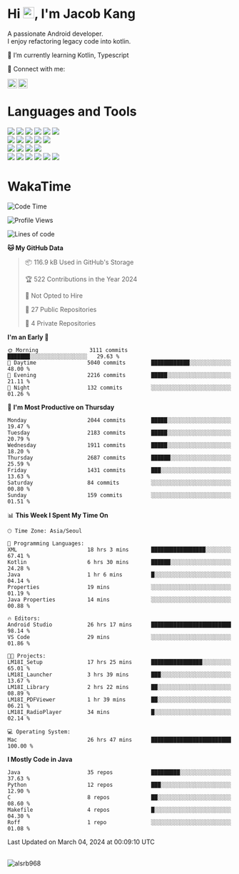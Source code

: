 # Hi <img src="https://media.giphy.com/media/hvRJCLFzcasrR4ia7z/giphy.gif" width="25px">, I'm Jacob Kang
A passionate Android developer.
</br>
I enjoy refactoring legacy code into kotlin.

🌱 I’m currently learning Kotlin, Typescript

🤝 Connect with me:

<a href="https://www.linkedin.com/in/minkyu-kang-b7477b1b2/"><img align="left" src="https://raw.githubusercontent.com/yushi1007/yushi1007/main/images/linkedin.svg" alt="Minkyu Kang | LinkedIn" width="21px"/></a>
<a href="https://www.instagram.com/_jacob_kang/"><img align="left" src="https://raw.githubusercontent.com/yushi1007/yushi1007/main/images/instagram.svg" alt="Jacob Kang | Instagram" width="21px"/></a>

</br>

# Languages and Tools

<div align="left">
<img src="https://img.shields.io/badge/java-007396?logo=java&logoColor=white"/>
<img src="https://img.shields.io/badge/kotlin-7F52FF?logo=kotlin&logoColor=white"/>
<img src="https://img.shields.io/badge/python-3776AB?logo=python&logoColor=white"/>
<img src="https://img.shields.io/badge/bash shell-4EAA25?logo=gnubash&logoColor=white"/>
<img src="https://img.shields.io/badge/c-A8B9CC?logo=c&logoColor=white"/>
<img src="https://img.shields.io/badge/c++-00599C?logo=c%2b%2b&logoColor=white"/>
</div>
<div align="left">
<img src="https://img.shields.io/badge/git-F05032?logo=git&logoColor=white"/>
<img src="https://img.shields.io/badge/github-181717?logo=github&logoColor=white"/>
<img src="https://img.shields.io/badge/mysql-4479A1?logo=mysql&logoColor=white"/>
<img src="https://img.shields.io/badge/sqlite-003B57?logo=sqlite&logoColor=white"/>
<img src="https://img.shields.io/badge/amazon AWS-232F3E?logo=amazonaws&logoColor=white"/>
</div>
<div align="left">
<img src="https://img.shields.io/badge/android-3DDC84?logo=android&logoColor=white"/>
<img src="https://img.shields.io/badge/linux-FCC624?logo=linux&logoColor=white"/>
<img src="https://img.shields.io/badge/flask-000000?logo=flask&logoColor=white"/>
<img src="https://img.shields.io/badge/arduino-00979D?logo=arduino&logoColor=white"/>
</div>
<div align="left">
<img src="https://img.shields.io/badge/slack-4A154B?logo=slack&logoColor=white"/>
<img src="https://img.shields.io/badge/notion-000000?logo=notion&logoColor=white"/>
<img src="https://img.shields.io/badge/jira-0052CC?logo=jira&logoColor=white"/>
<img src="https://img.shields.io/badge/postman-FF6C37?logo=postman&logoColor=white"/>
<img src="https://img.shields.io/badge/intellij-000000?logo=intellijidea&logoColor=white"/>
<img src="https://img.shields.io/badge/pycharm-000000?logo=pycharm&logoColor=white"/>
</div>

# WakaTime

<!--START_SECTION:waka-->
![Code Time](http://img.shields.io/badge/Code%20Time-3%2C559%20hrs%2040%20mins-blue)

![Profile Views](http://img.shields.io/badge/Profile%20Views-0-blue)

![Lines of code](https://img.shields.io/badge/From%20Hello%20World%20I%27ve%20Written-7.5%20million%20lines%20of%20code-blue)

**🐱 My GitHub Data** 

> 📦 116.9 kB Used in GitHub's Storage 
 > 
> 🏆 522 Contributions in the Year 2024
 > 
> 🚫 Not Opted to Hire
 > 
> 📜 27 Public Repositories 
 > 
> 🔑 4 Private Repositories 
 > 
**I'm an Early 🐤** 

```text
🌞 Morning                3111 commits        ███████░░░░░░░░░░░░░░░░░░   29.63 % 
🌆 Daytime                5040 commits        ████████████░░░░░░░░░░░░░   48.00 % 
🌃 Evening                2216 commits        █████░░░░░░░░░░░░░░░░░░░░   21.11 % 
🌙 Night                  132 commits         ░░░░░░░░░░░░░░░░░░░░░░░░░   01.26 % 
```
📅 **I'm Most Productive on Thursday** 

```text
Monday                   2044 commits        █████░░░░░░░░░░░░░░░░░░░░   19.47 % 
Tuesday                  2183 commits        █████░░░░░░░░░░░░░░░░░░░░   20.79 % 
Wednesday                1911 commits        █████░░░░░░░░░░░░░░░░░░░░   18.20 % 
Thursday                 2687 commits        ██████░░░░░░░░░░░░░░░░░░░   25.59 % 
Friday                   1431 commits        ███░░░░░░░░░░░░░░░░░░░░░░   13.63 % 
Saturday                 84 commits          ░░░░░░░░░░░░░░░░░░░░░░░░░   00.80 % 
Sunday                   159 commits         ░░░░░░░░░░░░░░░░░░░░░░░░░   01.51 % 
```


📊 **This Week I Spent My Time On** 

```text
🕑︎ Time Zone: Asia/Seoul

💬 Programming Languages: 
XML                      18 hrs 3 mins       █████████████████░░░░░░░░   67.41 % 
Kotlin                   6 hrs 30 mins       ██████░░░░░░░░░░░░░░░░░░░   24.28 % 
Java                     1 hr 6 mins         █░░░░░░░░░░░░░░░░░░░░░░░░   04.14 % 
Properties               19 mins             ░░░░░░░░░░░░░░░░░░░░░░░░░   01.19 % 
Java Properties          14 mins             ░░░░░░░░░░░░░░░░░░░░░░░░░   00.88 % 

🔥 Editors: 
Android Studio           26 hrs 17 mins      █████████████████████████   98.14 % 
VS Code                  29 mins             ░░░░░░░░░░░░░░░░░░░░░░░░░   01.86 % 

🐱‍💻 Projects: 
LM18I_Setup              17 hrs 25 mins      ████████████████░░░░░░░░░   65.01 % 
LM18I_Launcher           3 hrs 39 mins       ███░░░░░░░░░░░░░░░░░░░░░░   13.67 % 
LM18I_Library            2 hrs 22 mins       ██░░░░░░░░░░░░░░░░░░░░░░░   08.89 % 
LM18I_PDFViewer          1 hr 39 mins        ██░░░░░░░░░░░░░░░░░░░░░░░   06.21 % 
LM18I_RadioPlayer        34 mins             █░░░░░░░░░░░░░░░░░░░░░░░░   02.14 % 

💻 Operating System: 
Mac                      26 hrs 47 mins      █████████████████████████   100.00 % 
```

**I Mostly Code in Java** 

```text
Java                     35 repos            █████████░░░░░░░░░░░░░░░░   37.63 % 
Python                   12 repos            ███░░░░░░░░░░░░░░░░░░░░░░   12.90 % 
C                        8 repos             ██░░░░░░░░░░░░░░░░░░░░░░░   08.60 % 
Makefile                 4 repos             █░░░░░░░░░░░░░░░░░░░░░░░░   04.30 % 
Roff                     1 repo              ░░░░░░░░░░░░░░░░░░░░░░░░░   01.08 % 
```




 Last Updated on March 04, 2024 at 00:09:10 UTC
<!--END_SECTION:waka-->

</br>

<div align="left">
<img align="left" src="https://github-readme-stats.vercel.app/api/top-langs?username=alsrb968&show_icons=true&locale=en&layout=compact&theme=dark" alt="alsrb968" />
</div>
